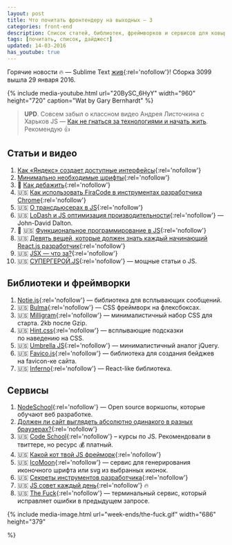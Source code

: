 ```yaml
---
layout: post
title: Что почитать фронтендеру на выходных — 3
categories: front-end
description: Список статей, библиотек, фреймворков и сервисов для ковыряния на выходных или в свободное время для фронтенд разработчика.
tags: [почитать, список, дайджест]
updated: 14-03-2016
has_youtube: true
---
```


Горячие новости 🔥 — Sublime Text [жив](https://sublimetext.com/3dev){:rel='nofollow'}! Сборка 3099 вышла 29 января 2016.

{% include media-youtube.html
	url="20BySC_6HyY"
	width="960"
	height="720"
	caption="Wat by Gary Bernhardt" %}

> **UPD**. Совсем забыл о классном видео Андрея Листочкина с Харьков JS — [Как не гнаться за технологиями и начать жить](https://www.youtube.com/watch?v=xPFRUM_oDKA). Рекомендую 👍

## Статьи и видео
1. [Как «Яндекс» создает доступные интерфейсы][1]{:rel='nofollow'}
1. [Минимально необходимые шрифты][12]{:rel='nofollow'}
1. 🎥 [Как дебажить][15]{:rel='nofollow'}
1. 🇺🇸  [Как использовать FiraCode в инструментах разработчика Chrome][20]{:rel='nofollow'}
1. 🇺🇸  [О трансдьюсерах в JS][14]{:rel='nofollow'}
1. 🇺🇸  [LoDash и JS оптимизация производительности][6]{:rel='nofollow'} — John-David Dalton.
1. 🎥 🇺🇸  [Функциональное программирование в JS][8]{:rel='nofollow'}
1. 🇺🇸  [Девять вещей, которые должен знать каждый начинающий React.js разработчик][16]{:rel='nofollow'}
1. 🇺🇸  [JSX — что за?][18]{:rel='nofollow'}
1. 🇺🇸  [СУПЕРГЕРОЙ.JS][21]{:rel='nofollow'} — мощные статьи о JS.


## Библиотеки и фреймворки
1. [Notie.js][4]{:rel='nofollow'} — библиотека для всплывающих сообщений.
1. 🇺🇸  [Bulma][9]{:rel='nofollow'} — CSS фреймворк на флексбоксах.
1. 🇺🇸  [Milligram][10]{:rel='nofollow'} — минималистичный набор CSS для старта. 2kb после Gzip.
1. 🇺🇸  [Hint.css][11]{:rel='nofollow'} — всплывающие подсказки по наведению на CSS.
1. 🇺🇸  [Umbrella JS][17]{:rel='nofollow'} — минималистичный аналог jQuery.
1. 🇺🇸  [Favico.js][22]{:rel='nofollow'} — библиотека для создания бейджев на favicon-ке сайта.
1. 🇺🇸  [Inferno][23]{:rel='nofollow'} — React-like библиотека.


## Сервисы
1. [NodeSchool][2]{:rel='nofollow'} — Open source воркшопы, которые обучают веб разработке.
1. [Должен ли сайт выглядеть абсолютно одинакого в разных браузерах?][19]{:rel='nofollow'}
1. 🇺🇸  [Code School][25]{:rel='nofollow'} – курсы по JS. Рекомендовали в твиттере, но ресурс 💰 платный.
1. 🇺🇸  [Какой кот твой JS фрейморк][19]{:rel='nofollow'}
1. 🇺🇸  [IcoMoon][3]{:rel='nofollow'} — сервис для генерирования иконочного шрифта или svg из выбранных иконок.
1. 🇺🇸  [Секреты инструментов разработчика][7]{:rel='nofollow'}
1. 🇺🇸  [JS совет каждый день][24]{:rel='nofollow'} 🔥
1. 🇺🇸  [The Fuck][3]{:rel='nofollow'} — терминальный сервис, который исправляет ошибки в предыдущем запросе.

{%
	include media-image.html
	url="week-ends/the-fuck.gif"
	width="686"
	height="379"

%}



[1]: https://vc.ru/p/yandex-accessibility
[2]: http://nodeschool.io/ru/
[3]: https://icomoon.io/app/
[4]: https://jaredreich.com/projects/notie.js/
[5]: https://github.com/nvbn/thefuck
[6]: https://www.youtube.com/watch?v=cD9utLH3QOk&app=desktop
[7]: http://devtoolsecrets.com/
[8]: https://www.youtube.com/playlist?list=PL0zVEGEvSaeEd9hlmCXrk5yUyqUag-n84&app=desktop
[9]: http://bulma.io/
[10]: https://milligram.github.io/
[11]: http://kushagragour.in/lab/hint/
[12]: http://css-live.ru/articles/minimalno-neobxodimye-shrifty.html
[13]: http://dowebsitesneedtolookexactlythesameineverybrowser.com/
[14]: https://medium.com/@roman01la/understanding-transducers-in-javascript-3500d3bd9624
[15]: https://events.yandex.ru/lib/talks/1436/
[16]: https://camjackson.net/post/9-things-every-reactjs-beginner-should-know
[17]: http://umbrellajs.com/
[18]: http://www.jasonformat.com/wtf-is-jsx/
[19]: http://whichcatisyourjavascriptframework.com/
[20]: https://github.com/roman01la/roman01la-devtools
[21]: http://superherojs.com/
[22]: http://lab.ejci.net/favico.js/
[23]: https://github.com/trueadm/inferno
[24]: https://github.com/loverajoel/jstips
[25]: https://www.codeschool.com/paths/javascript
